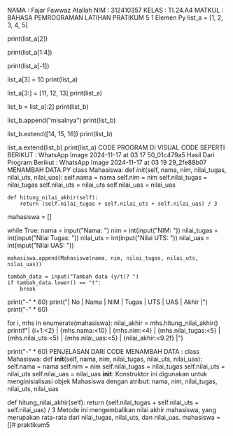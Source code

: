 NAMA : Fajar Fawwaz Atallah
NIM : 312410357
KELAS : TI.24.A4
MATKUL : BAHASA PEMROGRAMAN
LATIHAN PRATIKUM 5
1
Elemen Py
list_a = [1, 2, 3, 4, 5]

print(list_a[2])

print(list_a[1:4])

print(list_a[-1])

list_a[3] = 10
print(list_a)

list_a[3:] = [11, 12, 13]
print(list_a)

list_b = list_a[:2]
print(list_b)

list_b.append("misalnya")
print(list_b)

list_b.extend([14, 15, 16])
print(list_b)

list_a.extend(list_b)
print(list_a)
CODE PROGRAM DI VISUAL CODE SEPERTI BERIKUT :
WhatsApp Image 2024-11-17 at 03 17 50_01c479a5
Hasil Dari Program Berikut :
WhatsApp Image 2024-11-17 at 03 19 29_2fe88b07
MENAMBAH DATA.PY
class Mahasiswa:
    def _init_(self, nama, nim, nilai_tugas, nilai_uts, nilai_uas):
        self.nama = nama
        self.nim = nim
        self.nilai_tugas = nilai_tugas
        self.nilai_uts = nilai_uts
        self.nilai_uas = nilai_uas

    def hitung_nilai_akhir(self):
        return (self.nilai_tugas + self.nilai_uts + self.nilai_uas) / 3

mahasiswa = []

while True:
    nama = input("Nama: ")
    nim = int(input("NIM: "))
    nilai_tugas = int(input("Nilai Tugas: "))
    nilai_uts = int(input("Nilai UTS: "))
    nilai_uas = int(input("Nilai UAS: "))

    mahasiswa.append(Mahasiswa(nama, nim, nilai_tugas, nilai_uts, nilai_uas))

    tambah_data = input("Tambah data (y/t)? ")
    if tambah_data.lower() == "t":
        break

print("-" * 60)
print("| No | Nama       | NIM  | Tugas | UTS  | UAS  | Akhir     |")
print("-" * 60)

for i, mhs in enumerate(mahasiswa):
    nilai_akhir = mhs.hitung_nilai_akhir()
    print(f"| {i+1:<2} | {mhs.nama:<10} | {mhs.nim:<4} | {mhs.nilai_tugas:<5} | {mhs.nilai_uts:<5} | {mhs.nilai_uas:<5} | {nilai_akhir:<9.2f} |")

print("-" * 60)
PENJELASAN DARI CODE MENAMBAH DATA :
class Mahasiswa:
    def __init__(self, nama, nim, nilai_tugas, nilai_uts, nilai_uas):
        self.nama = nama
        self.nim = nim
        self.nilai_tugas = nilai_tugas
        self.nilai_uts = nilai_uts
        self.nilai_uas = nilai_uas
__init__: Konstruktor ini digunakan untuk menginisialisasi objek Mahasiswa dengan atribut: nama, nim, nilai_tugas, nilai_uts, nilai_uas

def hitung_nilai_akhir(self):
    return (self.nilai_tugas + self.nilai_uts + self.nilai_uas) / 3
Metode ini mengembalikan nilai akhir mahasiswa, yang merupakan rata-rata dari nilai_tugas, nilai_uts, dan nilai_uas.
mahasiswa = []# praktikum5
